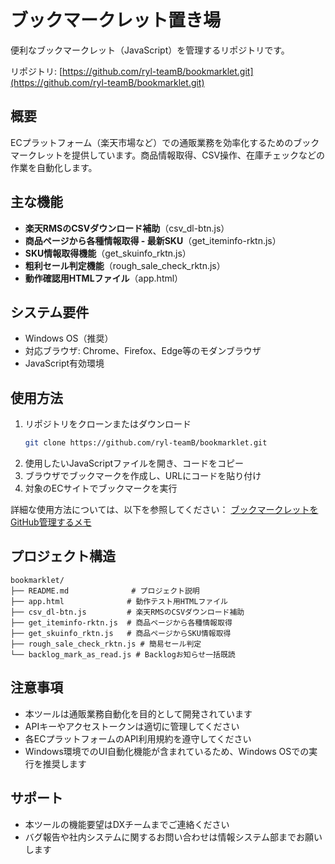 # ブックマークレット置き場

便利なブックマークレット（JavaScript）を管理するリポジトリです。

リポジトリ: [https://github.com/ryl-teamB/bookmarklet.git](https://github.com/ryl-teamB/bookmarklet.git)

## 概要

ECプラットフォーム（楽天市場など）での通販業務を効率化するためのブックマークレットを提供しています。商品情報取得、CSV操作、在庫チェックなどの作業を自動化します。

## 主な機能

- **楽天RMSのCSVダウンロード補助**（csv_dl-btn.js）
- **商品ページから各種情報取得 - 最新SKU**（get_iteminfo-rktn.js）
- **SKU情報取得機能**（get_skuinfo_rktn.js）
- **粗利セール判定機能**（rough_sale_check_rktn.js）
- **動作確認用HTMLファイル**（app.html）

## システム要件

- Windows OS（推奨）
- 対応ブラウザ: Chrome、Firefox、Edge等のモダンブラウザ
- JavaScript有効環境

## 使用方法

1. リポジトリをクローンまたはダウンロード
   ```bash
   git clone https://github.com/ryl-teamB/bookmarklet.git
   ```
2. 使用したいJavaScriptファイルを開き、コードをコピー
3. ブラウザでブックマークを作成し、URLにコードを貼り付け
4. 対象のECサイトでブックマークを実行

詳細な使用方法については、以下を参照してください：
[ブックマークレットをGitHub管理するメモ](###)

## プロジェクト構造

```
bookmarklet/
├── README.md              # プロジェクト説明
├── app.html              # 動作テスト用HTMLファイル
├── csv_dl-btn.js         # 楽天RMSのCSVダウンロード補助
├── get_iteminfo-rktn.js  # 商品ページから各種情報取得
├── get_skuinfo_rktn.js   # 商品ページからSKU情報取得
├── rough_sale_check_rktn.js # 簡易セール判定
└── backlog_mark_as_read.js # Backlogお知らせ一括既読
```

## 注意事項

- 本ツールは通販業務自動化を目的として開発されています
- APIキーやアクセストークンは適切に管理してください
- 各ECプラットフォームのAPI利用規約を遵守してください
- Windows環境でのUI自動化機能が含まれているため、Windows OSでの実行を推奨します

## サポート

- 本ツールの機能要望はDXチームまでご連絡ください
- バグ報告や社内システムに関するお問い合わせは情報システム部までお願いします